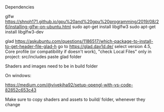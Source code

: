 Dependencies

glfw
https://shnoh171.github.io/gpu%20and%20gpu%20programming/2019/08/26/installing-glfw-on-ubuntu.html
sudo apt-get install libglfw3
sudo apt-get install libglfw3-dev

glad
https://askubuntu.com/questions/1186517/which-package-to-install-to-get-header-file-glad-h
go to https://glad.dav1d.de/
select version 4.5, Core profile (or compatibility if doesn't work), "check Local Files" only
in project:
src/includes paste glad folder

Shaders and images need to be in build folder


On windows:

https://medium.com/@vivekjha92/setup-opengl-with-vs-code-82852c653c43


Make sure to copy shaders and assets to build/ folder, whenever they change
